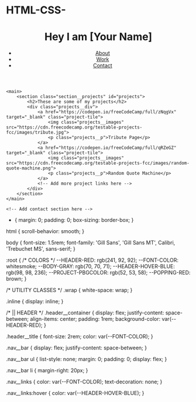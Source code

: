 # HTML-CSS-
<!DOCTYPE html>
<html lang="en">
<head>
    <meta charset="UTF-8">
    <meta name="viewport" content="width=device-width, initial-scale=1.0">
    <link href="styles.css" rel="stylesheet">
    <title>Personal Portfolio Website</title>
</head>
<body>
    <header>
        <div class="header__container">
            <h1 class="header__title">Hey I am [Your Name]</h1>
            <nav class="nav__bar">
                <ul>
                    <li><a class="nav__links" href="#welcome-section">About</a></li>
                    <li><a class="nav__links" href="#projects">Work</a></li>
                    <li><a class="nav__links" href="#contact">Contact</a></li>
                </ul>
            </nav>
        </div>
    </header>

    <main>
        <section class="section__projects" id="projects">
            <h2>These are some of my projects</h2>
            <div class="projects__div">
                <a href="https://codepen.io/freeCodeCamp/full/zNqgVx" target="_blank" class="project-tile">
                    <img class="projects__images" src="https://cdn.freecodecamp.org/testable-projects-fcc/images/tribute.jpg">
                    <p class="projects__p">Tribute Page</p>
                </a>
                <a href="https://codepen.io/freeCodeCamp/full/qRZeGZ" target="_blank" class="project-tile">
                    <img class="projects__images" src="https://cdn.freecodecamp.org/testable-projects-fcc/images/random-quote-machine.png">
                    <p class="projects__p">Random Quote Machine</p>
                </a>
                <!-- Add more project links here -->
            </div>
        </section>
    </main>

    <!-- Add contact section here -->
</body>
</html>

* {
    margin: 0;
    padding: 0;
    box-sizing: border-box;
}

html {
    scroll-behavior: smooth;
}

body {
    font-size: 1.5rem;
    font-family: 'Gill Sans', 'Gill Sans MT', Calibri, 'Trebuchet MS', sans-serif;
}

:root {
    /* COLORS */
    --HEADER-RED: rgb(241, 92, 92);
    --FONT-COLOR: whitesmoke;
    --BODY-GRAY: rgb(70, 70, 71);
    --HEADER-HOVER-BLUE: rgb(98, 98, 236);
    --PROJECT-PBGCOLOR: rgb(52, 53, 58);
    --POPPING-RED: brown;
}

/* UTILITY CLASSES */
.wrap {
    white-space: wrap;
}

.inline {
    display: inline;
}

/* || HEADER */
.header__container {
    display: flex;
    justify-content: space-between;
    align-items: center;
    padding: 1rem;
    background-color: var(--HEADER-RED);
}

.header__title {
    font-size: 2rem;
    color: var(--FONT-COLOR);
}

.nav__bar {
    display: flex;
    justify-content: space-between;
}

.nav__bar ul {
    list-style: none;
    margin: 0;
    padding: 0;
    display: flex;
}

.nav__bar li {
    margin-right: 20px;
}

.nav__links {
    color: var(--FONT-COLOR);
    text-decoration: none;
}

.nav__links:hover {
    color: var(--HEADER-HOVER-BLUE);
}
